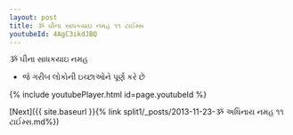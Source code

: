 ```yaml
---
layout: post
title: ૐ ઘીના સાધકયાઇ નમહ ૧૧ ટાઈમ્સ
youtubeId: 4AgC3ikdJBQ
---
```

 
 
 ૐ ઘીના સાધકયાઇ નમહ  
 
 -  જે ગરીબ લોકોની ઇચ્છાઓને પૂર્ણ કરે છે 
 
  
 
  
 
 
 
 
 
 


{% include youtubePlayer.html id=page.youtubeId %}
 
[Next]({{ site.baseurl }}{% link  split1/_posts/2013-11-23-ૐ અધિનાય નમહ ૧૧ ટાઈમ્સ.md%})
 

